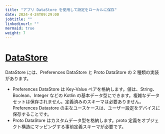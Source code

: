 ```yaml
---
title: "アプリ DataStore を使用して設定をローカルに保存"
date: 2024-4-24T09:29:00
jobtitle: ""
linkedinurl: ""
mermaid: true
weight: 7
---
```



# [DataStore](https://developer.android.com/topic/libraries/architecture/datastore?hl=ja)

DataStore には、Preferences DataStore と Proto DataStore の 2 種類の実装があります。

- Preferences DataStore は Key-Value ペアを格納します。値は、String、Boolean、Integer などの Kotlin の基本データ型にできます。複雑なデータセットは保存されません。定義済みのスキーマは必要ありません。Preferences Datastore の主なユースケースは、ユーザー設定をデバイスに保存することです。
- Proto DataStore はカスタムデータ型を格納します。proto 定義をオブジェクト構造にマッピングする事前定義スキーマが必要です。
